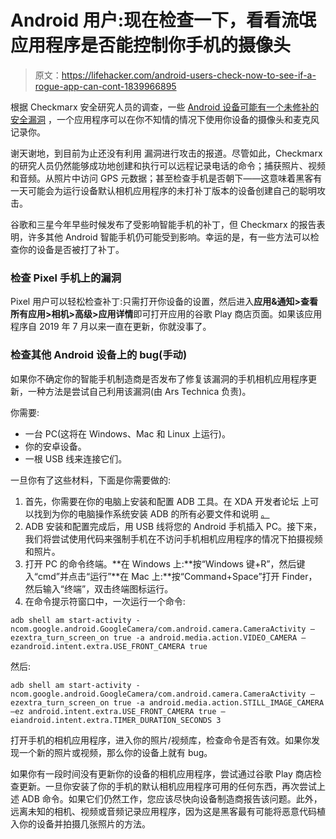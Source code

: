 # Android 用户:现在检查一下，看看流氓应用程序是否能控制你手机的摄像头

> 原文：<https://lifehacker.com/android-users-check-now-to-see-if-a-rogue-app-can-cont-1839966895>

根据 Checkmarx 安全研究人员的调查，一些 [Android 设备可能有一个未修补的安全漏洞](https://www.checkmarx.com/blog/how-attackers-could-hijack-your-android-camera) ，一个应用程序可以在你不知情的情况下使用你设备的摄像头和麦克风记录你。



谢天谢地，到目前为止还没有利用 漏洞进行攻击的报道。尽管如此，Checkmarx 的研究人员仍然能够成功地创建和执行可以远程记录电话的命令；捕获照片、视频和音频。从照片中访问 GPS 元数据；甚至检查手机是否朝下——这意味着黑客有一天可能会为运行设备默认相机应用程序的未打补丁版本的设备创建自己的聪明攻击。

谷歌和三星今年早些时候发布了受影响智能手机的补丁，但 Checkmarx 的报告表明，许多其他 Android 智能手机仍可能受到影响。幸运的是，有一些方法可以检查你的设备是否被打了补丁。

### 检查 Pixel 手机上的漏洞

Pixel 用户可以轻松检查补丁:只需打开你设备的设置，然后进入**应用&通知>查看所有应用>相机>高级>应用详情**即可打开应用的谷歌 Play 商店页面。如果该应用程序自 2019 年 7 月以来一直在更新，你就没事了。

### 检查其他 Android 设备上的 bug(手动)

如果你不确定你的智能手机制造商是否发布了修复该漏洞的手机相机应用程序更新，一种方法是尝试自己利用该漏洞(由 Ars Technica 负责)。

你需要:

*   一台 PC(这将在 Windows、Mac 和 Linux 上运行)。
*   你的安卓设备。
*   一根 USB 线来连接它们。

一旦你有了这些材料，下面是你需要做的:

1.  首先，你需要在你的电脑上安装和配置 ADB 工具。在 XDA 开发者论坛 上可以找到为你的电脑操作系统安装 ADB 的所有必要文件和说明 [。](https://www.xda-developers.com/install-adb-windows-macos-linux/)
2.  ADB 安装和配置完成后，用 USB 线将您的 Android 手机插入 PC。接下来，我们将尝试使用代码来强制手机在不访问手机相机应用程序的情况下拍摄视频和照片。
3.  打开 PC 的命令终端。**在 Windows 上:**按“Windows 键+R”，然后键入“cmd”并点击“运行”**在 Mac 上:**按“Command+Space”打开 Finder，然后输入“终端”，双击终端图标运行。
4.  在命令提示符窗口中，一次运行一个命令:

`adb shell am start-activity -ncom.google.android.GoogleCamera/com.android.camera.CameraActivity —ezextra_turn_screen_on true -a android.media.action.VIDEO_CAMERA —ezandroid.intent.extra.USE_FRONT_CAMERA true`

然后:

`adb shell am start-activity -ncom.google.android.GoogleCamera/com.android.camera.CameraActivity —ezextra_turn_screen_on true -a android.media.action.STILL_IMAGE_CAMERA —ez android.intent.extra.USE_FRONT_CAMERA true —eiandroid.intent.extra.TIMER_DURATION_SECONDS 3`

打开手机的相机应用程序，进入你的照片/视频库，检查命令是否有效。如果你发现一个新的照片或视频，那么你的设备上就有 bug。

如果你有一段时间没有更新你的设备的相机应用程序，尝试通过谷歌 Play 商店检查更新。一旦你安装了你的手机的默认相机应用程序可用的任何东西，再次尝试上述 ADB 命令。如果它们仍然工作，您应该尽快向设备制造商报告该问题。此外，远离未知的相机、视频或音频记录应用程序，因为这是黑客最有可能将恶意代码植入你的设备并拍摄几张照片的方法。